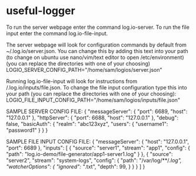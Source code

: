 # useful-logger

To run the server webpage enter the command log.io-server.
To run the file input enter the command log.io-file-input.

The server webpage will look for configuration commands by default from ~/.log.io/server.json. You can change this by adding this text into your path (to change on ubuntu use nano/vim/text editor to open /etc/environment) (you can replace the directories with one of your choosing) LOGIO_SERVER_CONFIG_PATH="/home/sam/logios/server.json"

Running log.io-file-input will look for instructions from /.log.io/inputs/file.json. To change the file input configuration type this into your path (you can replace the directories with one of your choosing): 
LOGIO_FILE_INPUT_CONFIG_PATH="/home/sam/logios/inputs/file.json"

SAMPLE SERVER CONFIG FILE:
{
  "messageServer": {
    "port": 6689,
    "host": "127.0.0.1"
  },
  "httpServer": {
    "port": 6688,
    "host": "127.0.0.1"
  },
  "debug": false,
  "basicAuth": {
    "realm": "abc123xyz",
    "users": {
      "username1": "password1"
    }
  }
}

SAMPLE FILE INPUT CONFIG FILE:
{
  "messageServer": {
    "host": "127.0.0.1",
    "port": 6689
  },
  "inputs": [
    {
      "source": "server1",
      "stream": "app1",
      "config": {
        "path": "log.io-demo/file-generator/app1-server1.log"
      }
    },
    {
      "source": "server2",
      "stream": "system-logs",
      "config": {
        "path": "/var/log/**/*.log",
        "watcherOptions": {
          "ignored": "*.txt",
          "depth": 99,
        }
      }
    }
  ]
}



